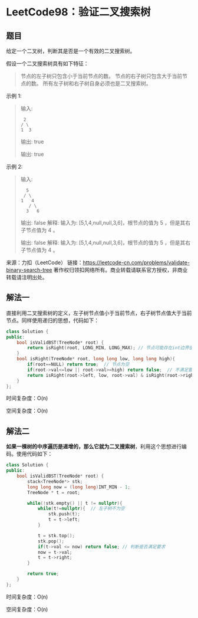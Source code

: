 # LeetCode98：验证二叉搜索树

## 题目

给定一个二叉树，判断其是否是一个有效的二叉搜索树。

假设一个二叉搜索树具有如下特征：

> 节点的左子树只包含小于当前节点的数。
> 节点的右子树只包含大于当前节点的数。
> 所有左子树和右子树自身必须也是二叉搜索树。

示例 1:

> 输入:
>
> ```
>  2
> / \
> 1  3
> ```
>
> 输出: true
>
> 输出: true

示例 2:

> 输入:
>
> ```
>   5
>  / \
> 1   4
>    / \
>   3   6
> ```
>
> 输出: false
> 解释: 输入为: [5,1,4,null,null,3,6]，根节点的值为 5 ，但是其右子节点值为 4 。
>
> 输出: false
> 解释: 输入为: [5,1,4,null,null,3,6]，根节点的值为 5 ，但是其右子节点值为 4 。

来源：力扣（LeetCode）
链接：https://leetcode-cn.com/problems/validate-binary-search-tree
著作权归领扣网络所有。商业转载请联系官方授权，非商业转载请注明出处。

## 解法一

直接利用二叉搜索树的定义，左子树节点值小于当前节点，右子树节点值大于当前节点。同样使用递归的思想，代码如下：

```cpp
class Solution {
public:
    bool isValidBST(TreeNode* root) {
        return isRight(root, LONG_MIN, LONG_MAX); // 节点可能存在int边界值，所以使用long类型
    }
    bool isRight(TreeNode* root, long long low, long long high){
        if(root==NULL) return true;  // 节点为空
        if(root->val<=low || root->val>=high) return false;  // 不满足要求
        return isRight(root->left, low, root->val) & isRight(root->right, root->val, high); // 递归
    }
};
```

时间复杂度：O(n)

空间复杂度：O(n)

## 解法二

**如果一棵树的中序遍历是递增的，那么它就为二叉搜索树**，利用这个思想进行编码。使用代码如下：

```cpp
class Solution {
public:
    bool isValidBST(TreeNode* root) {
        stack<TreeNode*> stk;
        long long now = (long long)INT_MIN - 1;
        TreeNode * t = root;

        while(!stk.empty() || t != nullptr){
            while(t!=nullptr){	// 左子树不为空
                stk.push(t);
                t = t->left;
            }

            t = stk.top();
            stk.pop();
            if(t->val <= now) return false;	// 判断是否满足要求
            now = t->val;
            t = t->right;
        }

        return true;
    }
};
```

时间复杂度：O(n)

空间复杂度：O(n)